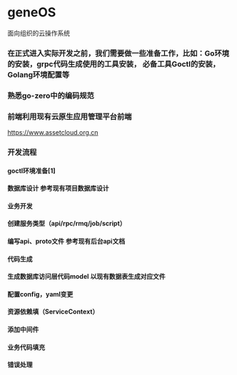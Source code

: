 # geneOS
面向组织的云操作系统
### 在正式进入实际开发之前，我们需要做一些准备工作，比如：Go环境的安装，grpc代码生成使用的工具安装， 必备工具Goctl的安装，Golang环境配置等
### 熟悉go-zero中的编码规范

### 前端利用现有云原生应用管理平台前端
https://www.assetcloud.org.cn
### 开发流程

#### goctl环境准备[1]
#### 数据库设计 参考现有项目数据库设计
#### 业务开发
#### 创建服务类型（api/rpc/rmq/job/script）
#### 编写api、proto文件 参考现有后台api文档
#### 代码生成
#### 生成数据库访问层代码model 以现有数据表生成对应文件
#### 配置config，yaml变更
#### 资源依赖填（ServiceContext）
#### 添加中间件
#### 业务代码填充
#### 错误处理


